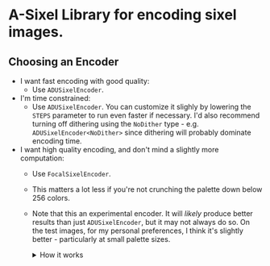 # A-Sixel Library for encoding sixel images.

## Choosing an Encoder
- I want fast encoding with good quality:
  - Use `ADUSixelEncoder`.
- I'm time constrained:
  - Use `ADUSixelEncoder`. You can customize it slighly by lowering the `STEPS` parameter to run
    even faster if necessary. I'd also recommend turning off dithering using the `NoDither` type -
    e.g. `ADUSixelEncoder<NoDither>` since dithering will probably dominate encoding time.
- I want high quality encoding, and don't mind a slightly more computation:
  - Use `FocalSixelEncoder`.
  - This matters a lot less if you're not crunching the palette down below 256 colors.
  - Note that this an experimental encoder. It will *likely* produce better results than just
    `ADUSixelEncoder`, but it may not always do so. On the test images, for my personal preferences,
    I think it's slightly better - particularly at small palette sizes.

    <details>
    <summary>How it works</summary>

    Under the hood, it is a modified version of the `ADUSixelEncoder` that uses a weighted selection
    algorithm for its sample pixels. These weights are determened based on saliency maps and
    measures of statistical noise in the image.

    In addition to the weighted selection, the distance metric used to determine which cluster to
    place a pixel into also incorporates the weight. Similar pixels with different weights will be
    nudged towards clusters with similar weights. This is a mild effect, but it seems to improve
    things over basic clustering when there are a lot of similar colors in an image.

    </details>